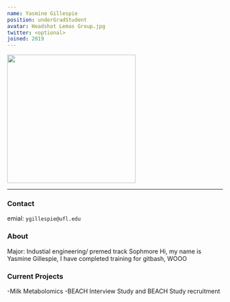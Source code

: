 ```yaml
---
name: Yasmine Gillespie
position: underGradStudent
avatar: Headshot Lemas Group.jpg
twitter: <optional>
joined: 2019
---
```


<img width="300" src="{{site.baseurl}}/images/people/{{page.avatar}}" data-action="zoom">

---

### Contact

emial: `ygillespie@ufl.edu` <br>

### About
Major: Industial engineering/ premed track 
Sophmore
Hi, my name is Yasmine Gillespie, I have completed training for gitbash, WOOO


### Current Projects

-Milk Metabolomics
-BEACH Interview Study and BEACH Study recruitment